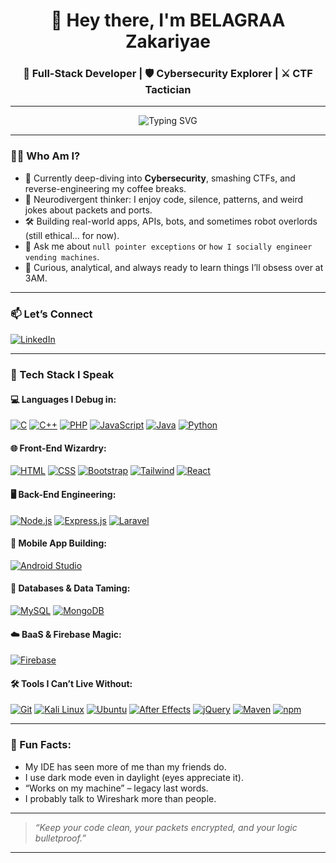 <h1 align="center">👋 Hey there, I'm BELAGRAA Zakariyae</h1>
<h3 align="center">🧠 Full-Stack Developer | 🛡️ Cybersecurity Explorer | ⚔️ CTF Tactician</h3>

---

<div align="center">
  <img src="https://readme-typing-svg.herokuapp.com?font=Fira+Code&size=22&duration=4000&pause=500&color=00FFAA&width=550&lines=Welcome+to+my+Cyber+Hideout...;I+code,+therefore+I+debug.;Running+on+coffee,+logic,+and+stack+traces.;Professional+Packet+Sniffer+%F0%9F%90%9D%F0%9F%94%8D;System.out.println(‘Social+Skills+404’);Firewall+Rules+>+Social+Rules+%F0%9F%94%A5" alt="Typing SVG" />
</div>

---

### 👨‍💻 Who Am I?

- 🌱 Currently deep-diving into **Cybersecurity**, smashing CTFs, and reverse-engineering my coffee breaks.
- 🧠 Neurodivergent thinker: I enjoy code, silence, patterns, and weird jokes about packets and ports.
- 🛠️ Building real-world apps, APIs, bots, and sometimes robot overlords (still ethical… for now).
- 💬 Ask me about `null pointer exceptions` or `how I socially engineer vending machines`.
- 🚀 Curious, analytical, and always ready to learn things I’ll obsess over at 3AM.

---

### 📫 Let’s Connect

[![LinkedIn](https://skillicons.dev/icons?i=linkedin)](https://linkedin.com/in/zakariyae-belagraa-8231a0260)

---

### 🧠 Tech Stack I Speak

#### 💻 Languages I Debug in:

[![C](https://skillicons.dev/icons?i=c)](https://en.wikipedia.org/wiki/C_(programming_language))
[![C++](https://skillicons.dev/icons?i=cpp)](https://en.wikipedia.org/wiki/C%2B%2B)
[![PHP](https://skillicons.dev/icons?i=php)](https://www.php.net/)
[![JavaScript](https://skillicons.dev/icons?i=js)](https://en.wikipedia.org/wiki/JavaScript)
[![Java](https://skillicons.dev/icons?i=java)](https://www.java.com/)
[![Python](https://skillicons.dev/icons?i=py)](https://www.python.org/)

#### 🌐 Front-End Wizardry:

[![HTML](https://skillicons.dev/icons?i=html)](https://en.wikipedia.org/wiki/HTML)
[![CSS](https://skillicons.dev/icons?i=css)](https://en.wikipedia.org/wiki/CSS)
[![Bootstrap](https://skillicons.dev/icons?i=bootstrap)](https://getbootstrap.com/)
[![Tailwind](https://skillicons.dev/icons?i=tailwindcss)](https://tailwindcss.com/)
[![React](https://skillicons.dev/icons?i=react)](https://react.dev/)

#### 🖥️ Back-End Engineering:

[![Node.js](https://skillicons.dev/icons?i=nodejs)](https://nodejs.org/)
[![Express.js](https://skillicons.dev/icons?i=express)](https://expressjs.com/)
[![Laravel](https://skillicons.dev/icons?i=laravel)](https://laravel.com/)

#### 📱 Mobile App Building:

[![Android Studio](https://skillicons.dev/icons?i=androidstudio)](https://developer.android.com/studio)

#### 💾 Databases & Data Taming:

[![MySQL](https://skillicons.dev/icons?i=mysql)](https://www.mysql.com/)
[![MongoDB](https://skillicons.dev/icons?i=mongodb)](https://www.mongodb.com/)

#### ☁️ BaaS & Firebase Magic:

[![Firebase](https://skillicons.dev/icons?i=firebase)](https://firebase.google.com/)

#### 🛠️ Tools I Can’t Live Without:

[![Git](https://skillicons.dev/icons?i=git)](https://git-scm.com/)
[![Kali Linux](https://skillicons.dev/icons?i=kali)](https://www.kali.org/)
[![Ubuntu](https://skillicons.dev/icons?i=ubuntu)](https://ubuntu.com/)
[![After Effects](https://skillicons.dev/icons?i=ae)](https://en.wikipedia.org/wiki/Adobe_After_Effects)
[![jQuery](https://skillicons.dev/icons?i=jquery)](https://jquery.com/)
[![Maven](https://skillicons.dev/icons?i=maven)](https://maven.apache.org/)
[![npm](https://skillicons.dev/icons?i=npm)](https://www.npmjs.com/)

---

### 🧩 Fun Facts:
- My IDE has seen more of me than my friends do.
- I use dark mode even in daylight (eyes appreciate it).
- “Works on my machine” – legacy last words.
- I probably talk to Wireshark more than people.

---

> *“Keep your code clean, your packets encrypted, and your logic bulletproof.”*

---

